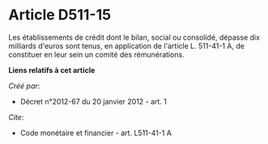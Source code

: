 # Article D511-15

Les établissements de crédit dont le bilan, social ou consolidé, dépasse dix milliards d'euros sont tenus, en application de
l'article L. 511-41-1 A, de constituer en leur sein un comité des rémunérations.

**Liens relatifs à cet article**

_Créé par_:

  - Décret n°2012-67 du 20 janvier 2012 - art. 1

_Cite_:

  - Code monétaire et financier - art. L511-41-1 A
